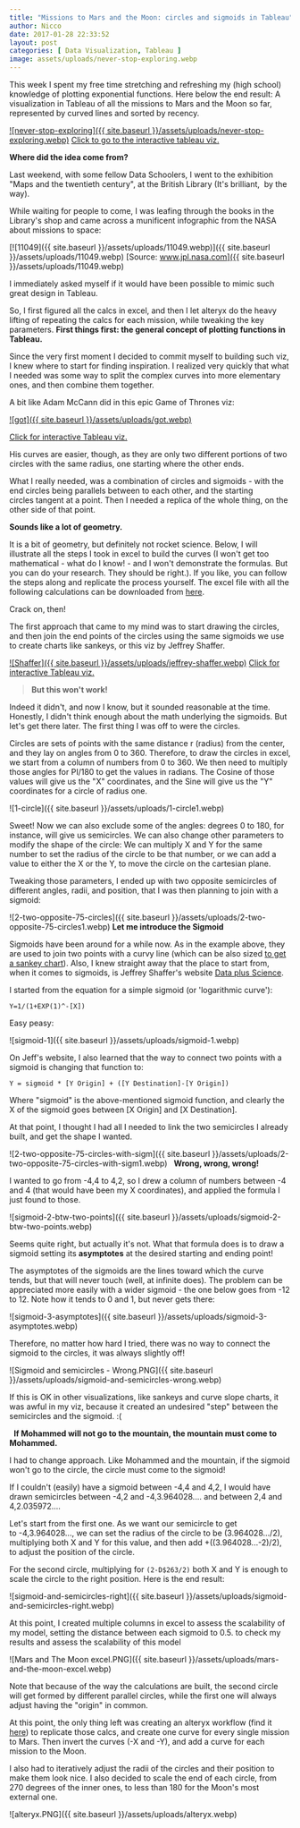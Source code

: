 ```yaml
---
title: "Missions to Mars and the Moon: circles and sigmoids in Tableau"
author: Nicco
date: 2017-01-28 22:33:52
layout: post
categories: [ Data Visualization, Tableau ]
image: assets/uploads/never-stop-exploring.webp
---
```


This week I spent my free time stretching and refreshing my (high school) knowledge of plotting exponential functions. Here below the end result: A visualization in Tableau of all the missions to Mars and the Moon so far, represented by curved lines and sorted by recency.

[![never-stop-exploring]({{ site.baseurl }}/assets/uploads/never-stop-exploring.webp)](https://public.tableau.com/views/NeverStopExploringAllthemissionstoMarsandtheMoonsofar/NEVERSTOPEXPLORING-AllthemissionstoMarsandtheMoon?:embed=y&:display_count=yes)
[Click to go to the interactive tableau viz.](https://public.tableau.com/views/NeverStopExploringAllthemissionstoMarsandtheMoonsofar/NEVERSTOPEXPLORING-AllthemissionstoMarsandtheMoon?:embed=y&:display_count=yes)

**Where did the idea come from?**

Last weekend, with some fellow Data Schoolers, I went to the exhibition "Maps and the twentieth century", at the British Library (It's brilliant,  by the way).

While waiting for people to come, I was leafing through the books in the Library's shop and came across a munificent infographic from the NASA about missions to space:

[![11049]({{ site.baseurl }}/assets/uploads/11049.webp)]({{ site.baseurl }}/assets/uploads/11049.webp)
[Source: www.jpl.nasa.com]({{ site.baseurl }}/assets/uploads/11049.webp)

I immediately asked myself if it would have been possible to mimic such great design in Tableau.

So, I first figured all the calcs in excel, and then I let alteryx do the heavy lifting of repeating the calcs for each mission, while tweaking the key parameters.
**First things first: the general concept of plotting functions in Tableau.**


Since the very first moment I decided to commit myself to building such viz, I knew where to start for finding inspiration. I realized very quickly that what I needed was some way to split the complex curves into more elementary ones, and then combine them together.

A bit like Adam McCann did in this epic Game of Thrones viz:

[![got]({{ site.baseurl }}/assets/uploads/got.webp)](https://public.tableau.com/en-us/s/gallery/game-thrones-0)

[Click for interactive Tableau viz.](https://public.tableau.com/en-us/s/gallery/game-thrones-0)

His curves are easier, though, as they are only two different portions of two circles with the same radius, one starting where the other ends.

What I really needed, was a combination of circles and sigmoids - with the end circles being parallels between to each other, and the starting circles tangent at a point. Then I needed a replica of the whole thing, on the other side of that point.

**Sounds like a lot of geometry.**

It is a bit of geometry, but definitely not rocket science. Below, I will illustrate all the steps I took in excel to build the curves (I won't get too mathematical - what do I know! - and I won't demonstrate the formulas. But you can do your research. They should be right.). If you like, you can follow the steps along and replicate the process yourself. The excel file with all the following calculations can be downloaded from [here](https://dl.dropboxusercontent.com/u/26083752/Missions%20to%20Mars%20prod.xlsx).

Crack on, then!

The first approach that came to my mind was to start drawing the circles, and then join the end points of the circles using the same sigmoids we use to create charts like sankeys, or this viz by Jeffrey Shaffer.

[![Shaffer]({{ site.baseurl }}/assets/uploads/jeffrey-shaffer.webp)](https://public.tableau.com/profile/jeffs8297#!/vizhome/StateofAmericaRankings2/DashboardExample) 
[Click for interactive Tableau viz.](https://public.tableau.com/profile/jeffs8297#!/vizhome/StateofAmericaRankings2/DashboardExample)

> **But this won't work!**

Indeed it didn't, and now I know, but it sounded reasonable at the time. Honestly, I didn't think enough about the math underlying the sigmoids. But let's get there later. The first thing I was off to were the circles.

Circles are sets of points with the same distance r (radius) from the center, and they lay on angles from 0 to 360. Therefore, to draw the circles in excel, we start from a column of numbers from 0 to 360. We then need to multiply those angles for PI/180 to get the values in radians. The Cosine of those values will give us the "X" coordinates, and the Sine will give us the "Y" coordinates for a circle of radius one.

![1-circle]({{ site.baseurl }}/assets/uploads/1-circle1.webp)

Sweet! Now we can also exclude some of the angles: degrees 0 to 180, for instance, will give us semicircles. We can also change other parameters to modify the shape of the circle: We can multiply X and Y for the same number to set the radius of the circle to be that number, or we can add a value to either the X or the Y, to move the circle on the cartesian plane.

Tweaking those parameters, I ended up with two opposite semicircles of different angles, radii, and position, that I was then planning to join with a sigmoid:

![2-two-opposite-75-circles]({{ site.baseurl }}/assets/uploads/2-two-opposite-75-circles1.webp)
**Let me introduce the Sigmoid**


Sigmoids have been around for a while now. As in the example above, they are used to join two points with a curvy line (which can be also sized [to get a sankey chart](http://www.theinformationlab.co.uk/2015/03/04/sankey-charts-in-tableau/)). Also, I knew straight away that the place to start from, when it comes to sigmoids, is Jeffrey Shaffer's website [Data plus Science](https://www.dataplusscience.com/RecreationinTableau2.html).

I started from the equation for a simple sigmoid (or 'logarithmic curve'):

`Y=1/(1+EXP(1)^-[X])`


Easy peasy:

![sigmoid-1]({{ site.baseurl }}/assets/uploads/sigmoid-1.webp)

On Jeff's website, I also learned that the way to connect two points with a sigmoid is changing that function to:

`Y = sigmoid * [Y Origin] + ([Y Destination]-[Y Origin])`

Where "sigmoid" is the above-mentioned sigmoid function, and clearly the X of the sigmoid goes between [X Origin] and [X Destination].

At that point, I thought I had all I needed to link the two semicircles I already built, and get the shape I wanted.

![2-two-opposite-75-circles-with-sigm]({{ site.baseurl }}/assets/uploads/2-two-opposite-75-circles-with-sigm1.webp)
 
**Wrong, wrong, wrong!**

I wanted to go from -4,4 to 4,2, so I drew a column of numbers between -4 and 4 (that would have been my X coordinates), and applied the formula I just found to those.

![sigmoid-2-btw-two-points]({{ site.baseurl }}/assets/uploads/sigmoid-2-btw-two-points.webp)

Seems quite right, but actually it's not. What that formula does is to draw a sigmoid setting its **asymptotes** at the desired starting and ending point!

The asymptotes of the sigmoids are the lines toward which the curve tends, but that will never touch (well, at infinite does). The problem can be appreciated more easily with a wider sigmoid - the one below goes from -12 to 12. Note how it tends to 0 and 1, but never gets there:

![sigmoid-3-asymptotes]({{ site.baseurl }}/assets/uploads/sigmoid-3-asymptotes.webp)

Therefore, no matter how hard I tried, there was no way to connect the sigmoid to the circles, it was always slightly off!

![Sigmoid and semicircles - Wrong.PNG]({{ site.baseurl }}/assets/uploads/sigmoid-and-semicircles-wrong.webp)

If this is OK in other visualizations, like sankeys and curve slope charts, it was awful in my viz, because it created an undesired "step" between the semicircles and the sigmoid. :(

 
**If Mohammed will not go to the mountain, the mountain must come to Mohammed.**


I had to change approach. Like Mohammed and the mountain, if the sigmoid won't go to the circle, the circle must come to the sigmoid!

If I couldn't (easily) have a sigmoid between -4,4 and 4,2, I would have drawn semicircles between -4,2 and -4,3.964028.... and between 2,4 and 4,2.035972....

Let's start from the first one. As we want our semicircle to get to -4,3.964028..., we can set the radius of the circle to be (3.964028.../2), multiplying both X and Y for this value, and then add +((3.964028...-2)/2), to adjust the position of the circle.

For the second circle, multiplying for `(2-D$263/2)` both X and Y is enough to scale the circle to the right position. Here is the end result:

![sigmoid-and-semicircles-right]({{ site.baseurl }}/assets/uploads/sigmoid-and-semicircles-right.webp)

At this point, I created multiple columns in excel to assess the scalability of my model, setting the distance between each sigmoid to 0.5. to check my results and assess the scalability of this model

![Mars and The Moon excel.PNG]({{ site.baseurl }}/assets/uploads/mars-and-the-moon-excel.webp)

Note that because of the way the calculations are built, the second circle will get formed by different parallel circles, while the first one will always adjust having the "origin" in common.

At this point, the only thing left was creating an alteryx workflow (find it [here](https://dl.dropboxusercontent.com/u/26083752/Mars%20and%20the%20Moon.yxmd)) to replicate those calcs, and create one curve for every single mission to Mars. Then invert the curves (-X and -Y), and add a curve for each mission to the Moon.

I also had to iteratively adjust the radii of the circles and their position to make them look nice. I also decided to scale the end of each circle, from 270 degrees of the inner ones, to less than 180 for the Moon's most external one.

![alteryx.PNG]({{ site.baseurl }}/assets/uploads/alteryx.webp)

 
